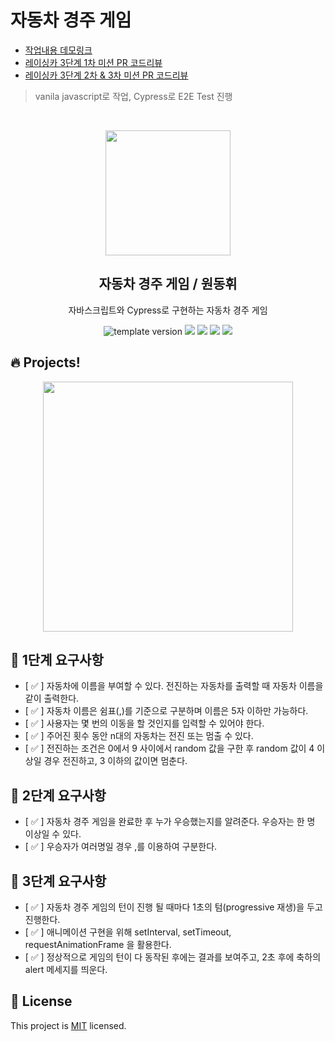 # 자동차 경주 게임
- [작업내용 데모링크](https://wondonghwi.github.io/nextstep-js-racingcar)
- [레이싱카 3단계 1차 미션 PR 코드리뷰](https://github.com/next-step/js-racingcar/pull/106)
- [레이싱카 3단계 2차 & 3차 미션 PR 코드리뷰](https://github.com/next-step/js-racingcar/pull/111)

> vanila javascript로 작업, Cypress로 E2E Test 진행

<br/>
<p align="middle" >
  <img width="200px;" src="https://user-images.githubusercontent.com/50367798/106415730-2645a280-6493-11eb-876c-ef7172652261.png"/>
</p>
<h2 align="middle">자동차 경주 게임 / 원동휘</h2>
<p align="middle">자바스크립트와 Cypress로 구현하는 자동차 경주 게임</p>
<p align="middle">
  <img src="https://img.shields.io/badge/version-1.0.0-blue?style=flat-square" alt="template version"/>
  <img src="https://img.shields.io/badge/language-html-red.svg?style=flat-square"/>
  <img src="https://img.shields.io/badge/language-css-blue.svg?style=flat-square"/>
  <img src="https://img.shields.io/badge/language-js-yellow.svg?style=flat-square"/>
  <img src="https://img.shields.io/badge/license-MIT-brightgreen.svg?style=flat-square"/>
</p>

## 🔥 Projects!
<p align="middle">
  <img width="400" src="https://techcourse-storage.s3.ap-northeast-2.amazonaws.com/7c76e809d82a4a3aa0fd78a86be25427">
</p>


## 🎯 1단계 요구사항
- [ ✅ ] 자동차에 이름을 부여할 수 있다. 전진하는 자동차를 출력할 때 자동차 이름을 같이 출력한다.
- [ ✅ ] 자동차 이름은 쉼표(,)를 기준으로 구분하며 이름은 5자 이하만 가능하다.
- [ ✅ ] 사용자는 몇 번의 이동을 할 것인지를 입력할 수 있어야 한다.
- [ ✅ ] 주어진 횟수 동안 n대의 자동차는 전진 또는 멈출 수 있다.
- [ ✅ ] 전진하는 조건은 0에서 9 사이에서 random 값을 구한 후 random 값이 4 이상일 경우 전진하고, 3 이하의 값이면 멈춘다.

## 🎯 2단계 요구사항
- [ ✅ ] 자동차 경주 게임을 완료한 후 누가 우승했는지를 알려준다. 우승자는 한 명 이상일 수 있다.
- [ ✅ ] 우승자가 여러명일 경우 ,를 이용하여 구분한다.

## 🎯 3단계 요구사항
- [ ✅ ] 자동차 경주 게임의 턴이 진행 될 때마다 1초의 텀(progressive 재생)을 두고 진행한다.
- [ ✅ ] 애니메이션 구현을 위해 setInterval, setTimeout, requestAnimationFrame 을 활용한다.
- [ ✅ ] 정상적으로 게임의 턴이 다 동작된 후에는 결과를 보여주고, 2초 후에 축하의 alert 메세지를 띄운다.

## 📝 License

This project is [MIT](https://github.com/next-step/js-racingcar/blob/main/LICENSE) licensed.
